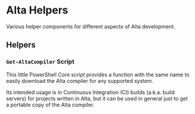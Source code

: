 # Alta Helpers
Various helper components for different aspects of Alta development.

## Helpers

### `Get-AltaCompiler` Script
This little PowerShell Core script provides a function with the same name to easily download the Alta compiler for any supported system.

Its intended usage is in Continuous Integration (CI) builds (a.k.a. build servers) for projects written in Alta, but it can be used in general just to get a portable copy of the Alta compiler.
